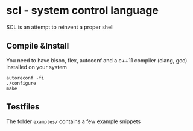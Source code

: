 # scl - system control language

SCL is an attempt to reinvent a proper shell

## Compile &Install
You need to have bison, flex, autoconf and a c++11 compiler (clang, gcc) installed on your system

```
autoreconf -fi
./configure
make
```


## Testfiles
The folder `examples/` contains a few example snippets
